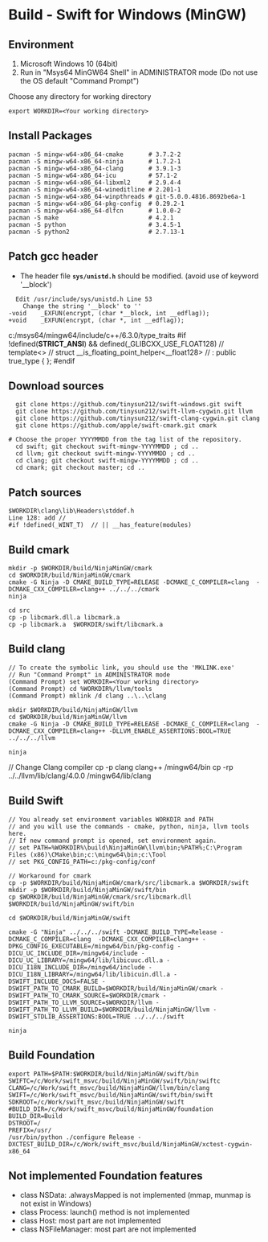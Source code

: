 # Build - Swift for Windows (MinGW)

Environment
----------------

1. Microsoft Windows 10 (64bit)
2. Run in "Msys64 MinGW64 Shell" in ADMINISTRATOR mode
   (Do not use the OS default "Command Prompt")

Choose any directory for working directory
```
export WORKDIR=<Your working directory>
```

Install Packages
----------------------
```
pacman -S mingw-w64-x86_64-cmake       # 3.7.2-2
pacman -S mingw-w64-x86_64-ninja       # 1.7.2-1
pacman -S mingw-w64-x86_64-clang       # 3.9.1-3
pacman -S mingw-w64-x86_64-icu         # 57.1-2
pacman -S mingw-w64-x86_64-libxml2     # 2.9.4-4
pacman -S mingw-w64-x86_64-wineditline # 2.201-1
pacman -S mingw-w64-x86_64-winpthreads # git-5.0.0.4816.8692be6a-1
pacman -S mingw-w64-x86_64-pkg-config  # 0.29.2-1
pacman -S mingw-w64-x86_64-dlfcn       # 1.0.0-2
pacman -S make                         # 4.2.1
pacman -S python                       # 3.4.5-1
pacman -S python2                      # 2.7.13-1
```

Patch gcc header
----------------
  
 - The header file **`sys/unistd.h`** should be modified. (avoid use of keyword '__block')
```
  Edit /usr/include/sys/unistd.h Line 53
    Change the string '__block' to ''
-void    _EXFUN(encrypt, (char *__block, int __edflag)); 
+void    _EXFUN(encrypt, (char *, int __edflag));
```
c:/msys64/mingw64/include/c++/6.3.0/type_traits
#if !defined(__STRICT_ANSI__) && defined(_GLIBCXX_USE_FLOAT128)
//  template<>
//    struct __is_floating_point_helper<__float128>
//    : public true_type { };
#endif

Download sources
----------------
```
  git clone https://github.com/tinysun212/swift-windows.git swift
  git clone https://github.com/tinysun212/swift-llvm-cygwin.git llvm
  git clone https://github.com/tinysun212/swift-clang-cygwin.git clang
  git clone https://github.com/apple/swift-cmark.git cmark

# Choose the proper YYYYMMDD from the tag list of the repository. 
  cd swift; git checkout swift-mingw-YYYYMMDD ; cd ..
  cd llvm; git checkout swift-mingw-YYYYMMDD ; cd ..
  cd clang; git checkout swift-mingw-YYYYMMDD ; cd ..
  cd cmark; git checkout master; cd ..
```

Patch sources
-------------
```
$WORKDIR\clang\lib\Headers\stddef.h
Line 128: add //
#if !defined(_WINT_T)  // || __has_feature(modules)
```

Build cmark
-----------
```
mkdir -p $WORKDIR/build/NinjaMinGW/cmark
cd $WORKDIR/build/NinjaMinGW/cmark
cmake -G Ninja -D CMAKE_BUILD_TYPE=RELEASE -DCMAKE_C_COMPILER=clang  -DCMAKE_CXX_COMPILER=clang++ ../../../cmark
ninja

cd src
cp -p libcmark.dll.a libcmark.a
cp -p libcmark.a  $WORKDIR/swift/libcmark.a
```

Build clang
-----------
```
// To create the symbolic link, you should use the 'MKLINK.exe'
// Run "Command Prompt" in ADMINISTRATOR mode
(Command Prompt) set WORKDIR=<Your working directory>
(Command Prompt) cd %WORKDIR%/llvm/tools
(Command Prompt) mklink /d clang ..\..\clang

mkdir $WORKDIR/build/NinjaMinGW/llvm
cd $WORKDIR/build/NinjaMinGW/llvm
cmake -G Ninja -D CMAKE_BUILD_TYPE=RELEASE -DCMAKE_C_COMPILER=clang  -DCMAKE_CXX_COMPILER=clang++ -DLLVM_ENABLE_ASSERTIONS:BOOL=TRUE ../../../llvm

ninja
```

// Change Clang compiler
cp -p clang clang++ /mingw64/bin
cp -rp ../../llvm/lib/clang/4.0.0 /mingw64/lib/clang



Build Swift
-----------
```
// You already set environment variables WORKDIR and PATH
// and you will use the commands - cmake, python, ninja, llvm tools here.
// If new command prompt is opened, set environment again.
// set PATH=%WORKDIR%\build\NinjaMinGW\llvm\bin;%PATH%;C:\Program Files (x86)\CMake\bin;c:\mingw64\bin;c:\Tool
// set PKG_CONFIG_PATH=c:/pkg-config/conf

// Workaround for cmark
cp -p $WORKDIR/build/NinjaMinGW/cmark/src/libcmark.a $WORKDIR/swift
mkdir -p $WORKDIR/build/NinjaMinGW/swift/bin		
cp $WORKDIR/build/NinjaMinGW/cmark/src/libcmark.dll $WORKDIR/build/NinjaMinGW/swift/bin		

cd $WORKDIR/build/NinjaMinGW/swift

cmake -G "Ninja" ../../../swift -DCMAKE_BUILD_TYPE=Release -DCMAKE_C_COMPILER=clang  -DCMAKE_CXX_COMPILER=clang++ -DPKG_CONFIG_EXECUTABLE=/mingw64/bin/pkg-config -DICU_UC_INCLUDE_DIR=/mingw64/include -DICU_UC_LIBRARY=/mingw64/lib/libicuuc.dll.a -DICU_I18N_INCLUDE_DIR=/mingw64/include -DICU_I18N_LIBRARY=/mingw64/lib/libicuin.dll.a -DSWIFT_INCLUDE_DOCS=FALSE -DSWIFT_PATH_TO_CMARK_BUILD=$WORKDIR/build/NinjaMinGW/cmark -DSWIFT_PATH_TO_CMARK_SOURCE=$WORKDIR/cmark -DSWIFT_PATH_TO_LLVM_SOURCE=$WORKDIR/llvm -DSWIFT_PATH_TO_LLVM_BUILD=$WORKDIR/build/NinjaMinGW/llvm -DSWIFT_STDLIB_ASSERTIONS:BOOL=TRUE ../../../swift

ninja
```

Build Foundation
----------------
```
export PATH=$PATH:$WORKDIR/build/NinjaMinGW/swift/bin
SWIFTC=/c/Work/swift_msvc/build/NinjaMinGW/swift/bin/swiftc 
CLANG=/c/Work/swift_msvc/build/NinjaMinGW/llvm/bin/clang 
SWIFT=/c/Work/swift_msvc/build/NinjaMinGW/swift/bin/swift 
SDKROOT=/c/Work/swift_msvc/build/NinjaMinGW/swift 
#BUILD_DIR=/c/Work/swift_msvc/build/NinjaMinGW/foundation
BUILD_DIR=Build
DSTROOT=/
PREFIX=/usr/ 
/usr/bin/python ./configure Release -DXCTEST_BUILD_DIR=/c/Work/swift_msvc/build/NinjaMinGW/xctest-cygwin-x86_64
```

Not implemented Foundation features
-----------------------------------
- class NSData: .alwaysMapped is not implemented (mmap, munmap is not exist in Windows)
- class Process: launch() method is not implemented
- class Host: most part are not implemented
- class NSFileManager: most part are not implemented
